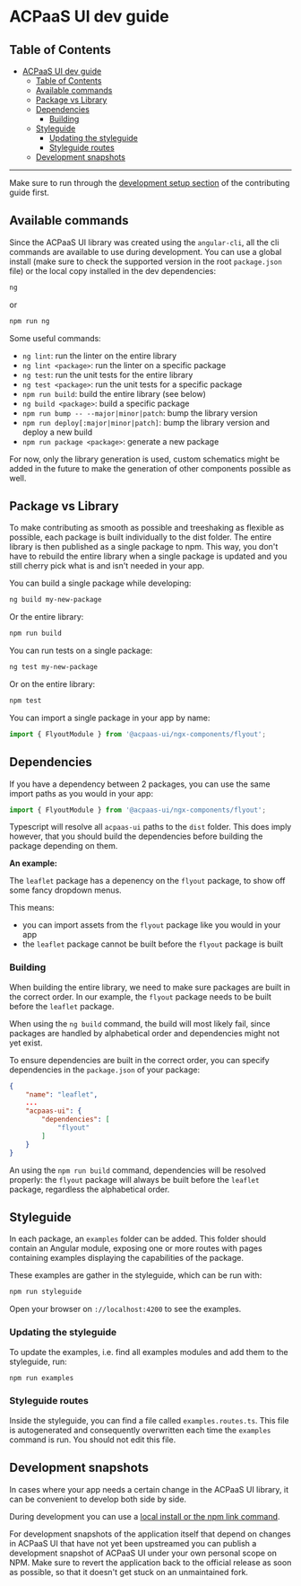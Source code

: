 # ACPaaS UI dev guide

## Table of Contents

- [ACPaaS UI dev guide](#acpaas-ui-dev-guide)
    - [Table of Contents](#table-of-contents)
    - [Available commands](#available-commands)
    - [Package vs Library](#package-vs-library)
    - [Dependencies](#dependencies)
        - [Building](#building)
    - [Styleguide](#styleguide)
        - [Updating the styleguide](#updating-the-styleguide)
        - [Styleguide routes](#styleguide-routes)
    - [Development snapshots](#development-snapshots)

---

Make sure to run through the [development setup section](../CONTRIBUTING.md#development-setup) of the contributing guide first.

## Available commands

Since the ACPaaS UI library was created using the `angular-cli`, all the cli commands are available to use during development. You can use a global install (make sure to check the supported version in the root `package.json` file) or the local copy installed in the dev dependencies:

```bash
ng
```

or

```bash
npm run ng
```

Some useful commands:

- `ng lint`: run the linter on the entire library
- `ng lint <package>`: run the linter on a specific package
- `ng test`: run the unit tests for the entire library
- `ng test <package>`: run the unit tests for a specific package
- `npm run build`: build the entire library (see below)
- `ng build <package>`: build a specific package
- `npm run bump -- --major|minor|patch`: bump the library version
- `npm run deploy[:major|minor|patch]`: bump the library version and deploy a new build
- `npm run package <package>`: generate a new package

For now, only the library generation is used, custom schematics might be added in the future to make the generation of other components possible as well.

## Package vs Library

To make contributing as smooth as possible and treeshaking as flexible as possible, each package is built individually to the dist folder. The entire library is then published as a single package to npm. This way, you don't have to rebuild the entire library when a single package is updated and you still cherry pick what is and isn't needed in your app.

You can build a single package while developing:

```bash
ng build my-new-package
```

Or the entire library:

```bash
npm run build
```

You can run tests on a single package:

```bash
ng test my-new-package
```

Or on the entire library:

```bash
npm test
```

You can import a single package in your app by name:

```typescript
import { FlyoutModule } from '@acpaas-ui/ngx-components/flyout';
```

## Dependencies

If you have a dependency between 2 packages, you can use the same import paths as you would in your app:

```typescript
import { FlyoutModule } from '@acpaas-ui/ngx-components/flyout';
```

Typescript will resolve all `acpaas-ui` paths to the `dist` folder. This does imply however, that you should build the dependencies before building the package depending on them.

**An example:**

The `leaflet` package has a depenency on the `flyout` package, to show off some fancy dropdown menus.

This means:

- you can import assets from the `flyout` package like you would in your app
- the `leaflet` package cannot be built before the `flyout` package is built

### Building

When building the entire library, we need to make sure packages are built in the correct order. In our example, the `flyout` package needs to be built before the `leaflet` package.

When using the `ng build` command, the build will most likely fail, since packages are handled by alphabetical order and dependencies might not yet exist.

To ensure dependencies are built in the correct order, you can specify dependencies in the `package.json` of your package:

```json
{
    "name": "leaflet",
    ...
    "acpaas-ui": {
        "dependencies": [
            "flyout"
        ]
    }
}
```

An using the `npm run build` command, dependencies will be resolved properly: the `flyout` package will always be built before the `leaflet` package, regardless the alphabetical order.

## Styleguide

In each package, an `examples` folder can be added. This folder should contain an Angular module, exposing one or more routes with pages containing examples displaying the capabilities of the package.

These examples are gather in the styleguide, which can be run with:

```bash
npm run styleguide
```

Open your browser on `://localhost:4200` to see the examples.

### Updating the styleguide

To update the examples, i.e. find all examples modules and add them to the styleguide, run:

```bash
npm run examples
```

### Styleguide routes

Inside the styleguide, you can find a file called `examples.routes.ts`. This file is autogenerated and consequently overwritten each time the `examples` command is run. You should not edit this file.

## Development snapshots

In cases where your app needs a certain change in the ACPaaS UI library, it can be convenient to develop both side by side.

During development you can use a [local install or the npm link command](https://medium.com/@the1mills/how-to-test-your-npm-module-without-publishing-it-every-5-minutes-1c4cb4b369be).

For development snapshots of the application itself that depend on changes in ACPaaS UI that have not yet been upstreamed you can publish a development snapshot of ACPaaS UI under your own personal scope on NPM. Make sure to revert the application back to the official release as soon as possible, so that it doesn't get stuck on an unmaintained fork.
